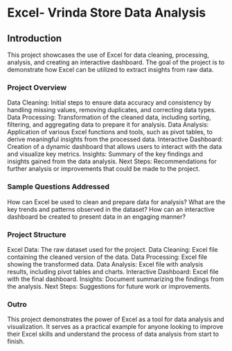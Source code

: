 # Excel- Vrinda Store Data Analysis

## Introduction

This project showcases the use of Excel for data cleaning, processing, analysis, and creating an interactive dashboard. The goal of the project is to demonstrate how Excel can be utilized to extract insights from raw data. 
 
### Project Overview
 
Data Cleaning: Initial steps to ensure data accuracy and consistency by handling missing values, removing duplicates, and correcting data types.
Data Processing: Transformation of the cleaned data, including sorting, filtering, and aggregating data to prepare it for analysis.
Data Analysis: Application of various Excel functions and tools, such as pivot tables, to derive meaningful insights from the processed data.
Interactive Dashboard: Creation of a dynamic dashboard that allows users to interact with the data and visualize key metrics.
Insights: Summary of the key findings and insights gained from the data analysis.
Next Steps: Recommendations for further analysis or improvements that could be made to the project.


### Sample Questions Addressed


How can Excel be used to clean and prepare data for analysis?
What are the key trends and patterns observed in the dataset?
How can an interactive dashboard be created to present data in an engaging manner?


### Project Structure


Excel Data: The raw dataset used for the project.
Data Cleaning: Excel file containing the cleaned version of the data.
Data Processing: Excel file showing the transformed data.
Data Analysis: Excel file with analysis results, including pivot tables and charts.
Interactive Dashboard: Excel file with the final dashboard.
Insights: Document summarizing the findings from the analysis.
Next Steps: Suggestions for future work or improvements.


### Outro


This project demonstrates the power of Excel as a tool for data analysis and visualization. It serves as a practical example for anyone looking to improve their Excel skills and understand the process of data analysis from start to finish.
